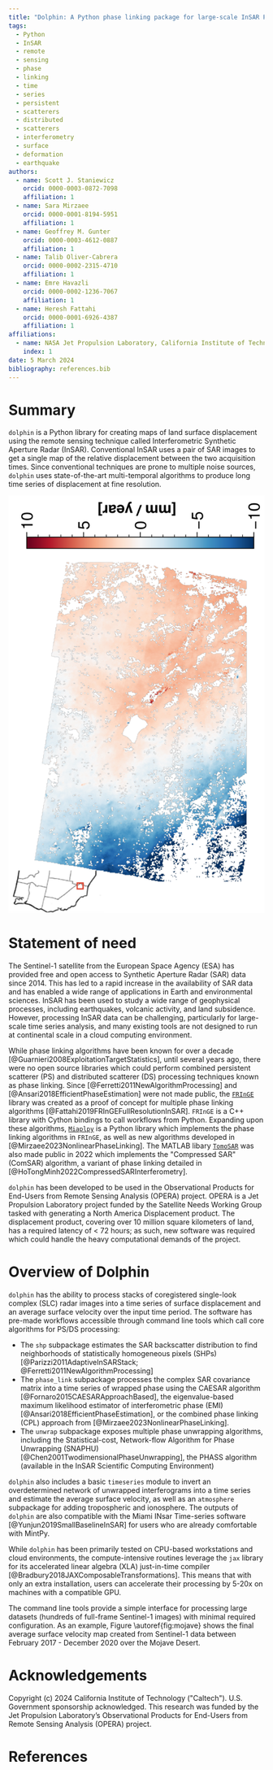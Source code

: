 ```yaml
---
title: "Dolphin: A Python phase linking package for large-scale InSAR PS/DS processing"
tags:
  - Python
  - InSAR
  - remote
  - sensing
  - phase
  - linking
  - time
  - series
  - persistent
  - scatterers
  - distributed
  - scatterers
  - interferometry
  - surface
  - deformation
  - earthquake
authors:
  - name: Scott J. Staniewicz
    orcid: 0000-0003-0872-7098
    affiliation: 1
  - name: Sara Mirzaee
    orcid: 0000-0001-8194-5951
    affiliation: 1
  - name: Geoffrey M. Gunter
    orcid: 0000-0003-4612-0887
    affiliation: 1
  - name: Talib Oliver-Cabrera
    orcid: 0000-0002-2315-4710
    affiliation: 1
  - name: Emre Havazli
    orcid: 0000-0002-1236-7067
    affiliation: 1
  - name: Heresh Fattahi
    orcid: 0000-0001-6926-4387
    affiliation: 1
affiliations:
  - name: NASA Jet Propulsion Laboratory, California Institute of Technology
    index: 1
date: 5 March 2024
bibliography: references.bib
---
```


# Summary

<!-- JOSS welcomes submissions from broadly diverse research areas. For this reason, we require that authors include in the paper some sentences that explain the software functionality and domain of use to a non-specialist reader. We also require that authors explain the research applications of the software. The paper should be between 250-1000 words. Authors submitting papers significantly longer than 1000 words may be asked to reduce the length of their paper. -->

<!-- A summary describing the high-level functionality and purpose of the software for a diverse, non-specialist audience. -->

`dolphin` is a Python library for creating maps of land surface displacement using the remote sensing technique called Interferometric Synthetic Aperture Radar (InSAR). Conventional InSAR uses a pair of SAR images to get a single map of the relative displacement between the two acquisition times. Since conventional techniques are prone to multiple noise sources, `dolphin` uses state-of-the-art multi-temporal algorithms to produce long time series of displacement at fine resolution.

![Average surface displacement velocity along the radar line-of-sight between February, 2017 and December, 2020. Red (blue) indicates motion towards (away from) the satellite.\label{fig:mojave}](figures/bristol-velocity-sequential.png)

# Statement of need
<!-- A Statement of need section that clearly illustrates the research purpose of the software and places it in the context of related work. -->

The Sentinel-1 satellite from the European Space Agency (ESA) has provided free and open access to Synthetic Aperture Radar (SAR) data since 2014. This has led to a rapid increase in the availability of SAR data and has enabled a wide range of applications in Earth and environmental sciences. InSAR has been used to study a wide range of geophysical processes, including earthquakes, volcanic activity, and land subsidence. However, processing InSAR data can be challenging, particularly for large-scale time series analysis, and many existing tools are not designed to run at continental scale in a cloud computing environment.

<!-- A list of key references, including to other software addressing related needs. Note that the references should include full names of venues, e.g., journals and conferences, not abbreviations only understood in the context of a specific discipline. -->
While phase linking algorithms have been known for over a decade [@Guarnieri2008ExploitationTargetStatistics], until several years ago, there were no open source libraries which could perform combined persistent scatterer (PS) and distributed scatterer (DS) processing techniques known as phase linking. Since [@Ferretti2011NewAlgorithmProcessing] and [@Ansari2018EfficientPhaseEstimation] were not made public, the [`FRInGE`](https://github.com/isce-framework/fringe) library was created as a proof of concept for multiple phase linking algorithms  [@Fattahi2019FRInGEFullResolutionInSAR]. `FRInGE` is a C++ library with Cython bindings to call workflows from Python. Expanding upon these algorithms, [`Miaplpy`](https://github.com/insarlab/MiaplPy) is a Python library which implements the phase linking algorithms in `FRInGE`, as well as new algorithms developed in [@Mirzaee2023NonlinearPhaseLinking]. The MATLAB libary [`TomoSAR`](https://github.com/DinhHoTongMinh/TomoSAR) was also made public in 2022 which implements the "Compressed SAR" (ComSAR) algorithm, a variant of phase linking detailed in [@HoTongMinh2022CompressedSARInterferometry].

`dolphin` has been developed to be used in the Observational Products for End-Users from Remote Sensing Analysis (OPERA) project. OPERA is a Jet Propulsion Laboratory project funded by the Satellite Needs Working Group tasked with generating a North America Displacement product. The displacement product, covering over 10 million square kilometers of land, has a required latency of < 72 hours; as such, new software was required which could handle the heavy computational demands of the project.

# Overview of Dolphin

`dolphin` has the ability to process stacks of coregistered single-look complex (SLC) radar images into a time series of surface displacement and an average surface velocity over the input time period. The software has pre-made workflows accessible through command line tools which call core algorithms for   PS/DS processing:

- The `shp` subpackage estimates the SAR backscatter distribution to find neighborhoods of statistically homogeneous pixels (SHPs) [@Parizzi2011AdaptiveInSARStack; @Ferretti2011NewAlgorithmProcessing]
- The `phase_link` subpackage processes the complex SAR covariance matrix into a time series of wrapped phase using the CAESAR algorithm [@Fornaro2015CAESARApproachBased], the eigenvalue-based maximum likelihood estimator of interferometric phase (EMI) [@Ansari2018EfficientPhaseEstimation], or the combined phase linking (CPL) approach from [@Mirzaee2023NonlinearPhaseLinking].
- The `unwrap` subpackage exposes multiple phase unwrapping algorithms, including the Statistical-cost, Network-flow Algorithm for Phase Unwrapping (SNAPHU) [@Chen2001TwodimensionalPhaseUnwrapping], the PHASS algorithm (available in the InSAR Scientific Computing Environment)

`dolphin` also includes a basic `timeseries` module to invert an overdetermined network of unwrapped interferograms into a time series and estimate the average surface velocity, as well as an `atmosphere` subpackage for adding tropospheric and ionosphere. The outputs of `dolphin` are also compatible with the Miami INsar Time-series software [@Yunjun2019SmallBaselineInSAR] for users who are already comfortable with MintPy.

While `dolphin` has been primarily tested on CPU-based workstations and cloud environments, the compute-intensive routines leverage the `jax` library for its accelerated linear algebra (XLA) just-in-time compiler [@Bradbury2018JAXComposableTransformations]. This means that with only an extra installation, users can accelerate their processing by 5-20x on machines with a compatible GPU.

The command line tools provide a simple interface for processing large datasets (hundreds of full-frame Sentinel-1 images) with minimal required configuration. As an example, Figure \autoref{fig:mojave} shows the final average surface velocity map created from Sentinel-1 data between February 2017 - December 2020 over the Mojave Desert.

# Acknowledgements

Copyright (c) 2024 California Institute of Technology ("Caltech"). U.S. Government sponsorship acknowledged. This research was funded by the Jet Propulsion Laboratory’s Observational Products for End-Users from Remote Sensing Analysis (OPERA) project.

# References
